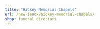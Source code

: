 ```yaml
---
title: "Hickey Memorial Chapels"
url: /new-lenox/hickey-memorial-chapels/
shop: funeral directors
---
```

